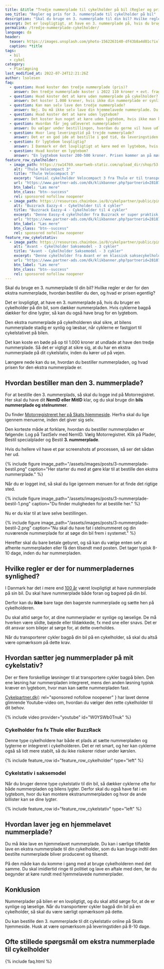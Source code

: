 ```yaml
---
title: &title "Tredje nummerplade til cykelholder på bil (Regler og pris)"
seo_title: "Regler og pris for 3. nummerplade til cykelholder på bil"
description: "Skal du bruge en 3. nummerplade til din bil? Hvilke regler er der for den ekstra nummerplade, hvordan bestiller du den, og hvad er prisen egentlig?"
excerpt: Det er lovpligtigt, at have en 3. nummerplade på, hvis du bruger en cykelholder på din bil, som dækker nummerpladen. Hvis cyklerne bagpå dækker for dine lygter, så kan du også have brug for en lygtebom.
permalink: /tredje-nummerplade-cykelholder/
language: da
header:
  teaser: https://images.unsplash.com/photo-1562263140-df43b8a4d01c?ixlib=rb-1.2.1&ixid=MnwxMjA3fDB8MHxwaG90by1wYWdlfHx8fGVufDB8fHx8&auto=format&fit=crop&h=300&w=400&q=10
  caption: *title
tags:
  - bil
  - cykel
category:
  - Planlægning
last_modified_at: 2022-07-24T12:21:26Z
author: lsolesen
faq:
  - question: Hvad koster den tredje nummerplade (pris)?
    answer: Den tredje nummerplade koster i 2022 110 kroner + evt. fragt, hvis du får den tilsendt med posten.
  - question: Hvad koster det at køre uden nummerplade på cykelholder?
    answer: Det koster 1.000 kroner, hvis ikke din nummerplade er synlig på bilen. Hvis du har et cykelholder eller cykelstativ på anhængertrækket, så kan man typisk ikke se bilens nummerplade, så der vil politiet ofte finde bødeblokken frem.
  - question: Kan man selv lave den tredje nummerplade?
    answer: Nej. Du må ikke selv lave din hjemmelavede nummerplade. Du skal bestille den hos Motorregisteret, som vi har skitseret ovenfor.
  - question: Hvad koster det at køre uden lygtebom?
    answer: Det koster kun noget at køre uden lygtebom, hvis ikke man kan se nummerpladen på din bil. Hvis cyklerne på dit cykelstativ ikke giver frit udsyn, så skal du have en lygtebom med en gyldig nummerplade på. 
  - question: Hvordan får jeg udleveret nummerpladen?
    answer: Du vælger under bestillingen, hvordan du gerne vil have udleveret nummerpladen. Du kan enten selv afhente den på dit lokale motorkontor eller få den tilsendt med posten.
  - question: Hvor lang leveringstid på trejde nummerplade?
    answer: Det er en god ide at bestille i god tid, da leveringstiden på den trejde nummerplade er cirka 10 dage. 
  - question: Er lygtebom lovpligtig? 
    answer: I Danmark er det lovpligtigt at køre med en lygtebom, hvis du har et cykelstativ bag på bilen, som dækker for nummerpladen eller bilens lygter. Kravene til lygtebom er, at bommen og reflekser maksimalt må være 40 cm. fra bilens yderste kant. Derudover skal lygtebommen være 35-90 cm over vejbanen. Hvis dette ikke overholdes, risikerer du en bøde på 1.000 kroner.  
  - question: Hvad koster en lygtebom? 
    answer: "En lygtebom koster 200-500 kroner. Prisen kommer an på mærket og kvaliteten. Hvis du skal bruge lygtebommen meget og gerne vil have den i lang tid, så kan det betale sig at købe den i rimelig god kvalitet. [Denne lygtebom](https://www.partner-ads.com/dk/klikbanner.php?partnerid=28187&bannerid=10706&htmlurl=https://www.cykelpartner.dk/autotilbehoer--cykelholder--cykelstativ/buzzrack---lygtebom-med-remme---sort){: rel='sponsored nofollow noopener' } koster fx kun 299 kroner og er lavet af det anerkendte mærke BuzzRack."
feature_row_cykelholder:
  - image_path: https://sw14769.smartweb-static.com/upload_dir/shop/53-926001_A.jpg
    alt: "Thule Velocompact 3"
    title: "Thule Velocompact 3"
    excerpt: "Genial cykelholder Velocompact 3 fra Thule er til transport af 3 cykler. (Kan udvides til 4 cykler). Holderen er til montering på anhængertræk og passer til alle cykler."
    url: "https://www.partner-ads.com/dk/klikbanner.php?partnerid=28187&bannerid=68828&htmlurl=https://www.danskautoudstyr.dk/shop/18-transportudstyr/832-thule-velocompact---cykelholder-til-3-cykler---13-polet/"
    btn_label: "Læs mere"
    btn_class: "btn--success"
    rel: sponsored nofollow noopener
  - image_path: https://resources.chainbox.io/0/cykelpartner/public/pim/cf0203b4-3a77-4b05-b7fd-651710661c77/54EAZZY4_A_default.jpg
    alt: "Buzzrack Eazzy-4 - Cykelholder til 4 cykler"
    title: "Buzzrack Eazzy-4 - Cykelholder til 4 cykler"
    excerpt: "Denne Eassy-4 cykelholder fra Buzzrack er super praktisk, da den er sammenklappelig og har vippefunktion. Førstnævnte gør, at den fylder minimalt og derfor sagtens kan opbevares i bilens bagagerum når den ikke er i brug."
    url: "https://www.partner-ads.com/dk/klikbanner.php?partnerid=28187&bannerid=10706&htmlurl=https://www.cykelpartner.dk/autotilbehoer--cykelholder--cykelstativ/buzzrack-eazzy-4---cykelholder-til-4-cykler---13-pol---sammenklappelig"
    btn_label: "Læs mere"
    btn_class: "btn--success"
    rel: sponsored nofollow noopener
feature_row_cykelstativ:
  - image_path: https://resources.chainbox.io/0/cykelpartner/public/pim/cf0203b4-3a77-4b05-b7fd-651710661c77/54EAZZY4_A_default.jpg
    alt: "Avant - Cykelholder Saksemodel - 3 cykler"
    title: "Avant - Cykelholder Saksemodel - 3 cykler"
    excerpt: "Denne cykelholder fra Avant er en klassisk saksecykelholder, som kan bære op til 3 cykler ad gangen. Cykelholderen kan monteres på alle anhængertræk med 50 mm. kugle."
    url: "https://www.partner-ads.com/dk/klikbanner.php?partnerid=28187&bannerid=10706&htmlurl=https://www.cykelpartner.dk/autotilbehoer--cykelholder--cykelstativ/buzzrack-eazzy-4---cykelholder-til-4-cykler---13-pol---sammenklappelig"
    btn_label: "Læs mere"
    btn_class: "btn--success"
    rel: sponsored nofollow noopener
---
```


Skal du bruge en 3. nummerplade til din bil? Hvilke regler er der for den ekstra nummerplade, hvordan bestiller du den, og hvad er prisen egentlig?

Det er lovpligtigt, at have en 3. nummerplade på, hvis du bruger en cykelholder på din bil, som dækker nummerpladen. Hvis cyklerne bagpå dækker for dine lygter, så kan du også have brug for en lygtebom.

Den ekstra nummerplade på cykelholderen skal sikre, at bilens nummerplade stadig er synlig og læsbar, når cyklerne er fastgjort til cykelstativet på bilen.

Det kan koste en bøde på op til 1.000 kroner at undlade at have den tredje nummerplade. Så det er vigtigt at sikre sig, at du har en ekstra nummerplade på dit cykelstativ, inden du kører ud på vejen.

Længere nede kan du se, hvordan du bestiller nummerpladen, og hvad prisen for den ekstra nummerplade er.

## Hvordan bestiller man den 3. nummerplade?

For at bestille den 3. nummerplads, så skal du logge ind på Motorregistret. Her skal du have dit **NemID eller MitID** klar, og du skal bruge din **bils nummerplade og stelnummer**.

Du finder [Motorregistreret her på Skats hjemmeside](https://skat.dk/data.aspx?oid=2237625&cid=ps-tredjenummerplade-go-gen--210322). Herfra skal du lige igennem menuerne, inden det giver sig selv.

Den korteste måde at forklare, hvordan du bestiller nummerpladen er følgende: Log på TastSelv med NemID. Vælg Motorregistret. Klik på Plader, Bestil specialplader og Bestil **3. nummerplade**.

Hvis du hellere vil have et par screenshots af processen, så ser det sådan her ud.

{% include figure image_path="/assets/images/posts/3-nummerplade-bestil.png" caption="Her starter du med at gøre klar til at bestille den ekstra nummerplade." %}

Når du er logget ind, så skal du lige igennem menuen for at finde det rigtige sted.

{% include figure image_path="/assets/images/posts/3-nummerplade-bestil-1.png" caption="Du finder muligheden for at bestille her." %}

Nu er du klar til at lave selve bestillingen.

{% include figure image_path="/assets/images/posts/3-nummerplade-bestil-2.png" caption="Nu skal du have fat i stelnummeret og din nuværende nummerplade for at søge din bil frem i systemet." %}

Herefter skal du bare betale gebyret, og så kan du vælge enten selv at afhente nummerpladen eller få den tilsendt med posten. Det tager typisk 8-10 dage, inden du har nummerpladen.

## Hvilke regler er der for nummerpladernes synlighed?

I Danmark har det i mere end [100 år](https://www.if.dk/privat/forsikringer/bilforsikring/nummerplader) været lovpligtigt at have nummerplade på sin bil. Du skal have nummerplade både foran og bagved på din bil.

Derfor kan du **ikke** bare tage den bagerste nummerplade og sætte hen på cykelholderen.

Du skal altid sørge for, at dine nummerplader er synlige og læselige. De må hverken være slidte, bøjede eller tildækkede, fx med sne eller snavs. Det er dit ansvar som bilejer at sørge for, at dette overholdes.

Når du transporterer cykler bagpå din bil på en cykelholder, så skal du altså være opmærksom på dette krav.

## Hvordan sætter jeg nummerplader på mit cykelstativ?

Der er flere forskellige løsninger til at transportere cykler bagpå bilen. Den ene løsning har nummerpladen integreret, mens den anden løsning typisk kræver en lygtebom, hvor man kan sætte nummerpladen fast.

[Cykelpartner.dk](https://www.partner-ads.com/dk/klikbanner.php?partnerid=28187&bannerid=10706&htmlurl=https://www.cykelpartner.dk/){: rel="sponsored nofollow noopener" } har lavet denne glimrende Youtube-video om, hvordan du vælger den rette cykelholder til dit behov.

{% include video provider="youtube" id="W0YSWb0Tnuk" %}

### Cykelholder fra fx Thule eller BuzzRack

Denne type cykelholdere har både et plads at sætte nummerpladen og lygterne er integreret i cykelholderen. Det er ret smart, og her kan cyklerne også så lidt mere stabilt, så du ikke risikerer ridser under kørslen.

{% include feature_row id="feature_row_cykelholder" type="left" %}

### Cykelstativ i saksemodel

Når du bruger denne type cykelstativ til din bil, så dækker cyklerne ofte for både nummerpladen og bilens lygter. Derfor skal du også have fat i en lygtebom, hvor du kan montere ekstranummerpladen og hvor de ande billister kan se dine lygter.

{% include feature_row id="feature_row_cykelstativ" type="left" %}

## Hvordan laver jeg en hjemmelavet nummerplade?

Du må ikke lave en hjemmelavet nummerplade. Du kan i særlige tilfælde lave en ekstra nummerplade til din cykelholder, som du kan bruge indtil den bestilte nummerplade bliver produceret og tilsendt.

På den måde kan du komme i gang med at bruge cykelholderen med det samme. Du skal imidlertid ringe til politiet og lave en aftale med dem, før du begynder at køre rundt med hjemmelavede nummerplader.

## Konklusion

Nummerplader på bilen er en lovpligtigt, og du skal altid sørge for, at de er synlige og læselige. Når du transporterer cykler bagpå din bil på en cykelholder, så skal du være særligt opmærksom på dette.

Du kan bestille den 3. nummerplade til dit cykelstativ online på Skats hjemmeside. Husk at være opmærksom på leveringstiden på 8-10 dage.

## Ofte stillede spørgsmål om ekstra nummerplade til cykelholder

{% include faq.html %}
